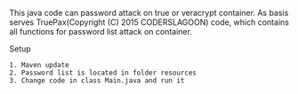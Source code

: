 This java code can password attack on true or veracrypt container.
As basis serves TruePax(Copyright (C) 2015  CODERSLAGOON) code, which contains all functions for password list attack on container.

Setup

	1. Maven update
	2. Password list is located in folder resources
	3. Change code in class Main.java and run it